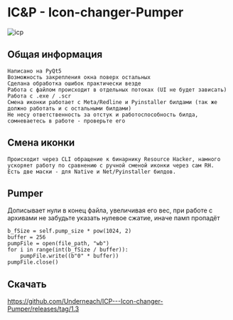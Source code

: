 # IC&P - Icon-changer-Pumper


![icp](https://github.com/Underneach/ICP---Icon-changer-Pumper/assets/137613889/9b150788-914e-4e99-aa25-456427e79159)

## Общая информация

    Написано на PyQt5
    Возможность закрепления окна поверх остальных
    Сделана обработка ошибок практически везде
    Работа с файлом происходит в отдельных потоках (UI не будет зависать)
    Работа с .exe / .scr
    Смена иконки работает с Meta/Redline и Pyinstaller билдами (так же должно работать и с остальными билдами)
    Не несу ответственность за отстук и работоспособность билда, сомневаетесь в работе - проверьте его

## Смена иконки
    Происходит через CLI обращение к бинарнику Resource Hacker, намного ускоряет работу по сравнению с ручной сменой иконки через сам RH.
    Есть две маски - для Native и Net/Pyinstaller билдов.

## Pumper
Дописывает нули в конец файла, увеличивая его вес, при работе с архивами не забудьте указать нулевое сжатие, иначе памп пропадёт

    b_fSize = self.pump_size * pow(1024, 2)
    buffer = 256
    pumpFile = open(file_path, "wb")
    for i in range(int(b_fSize / buffer)):
        pumpFile.write((b"0" * buffer))
    pumpFile.close()

## Скачать
https://github.com/Underneach/ICP---Icon-changer-Pumper/releases/tag/1.3

